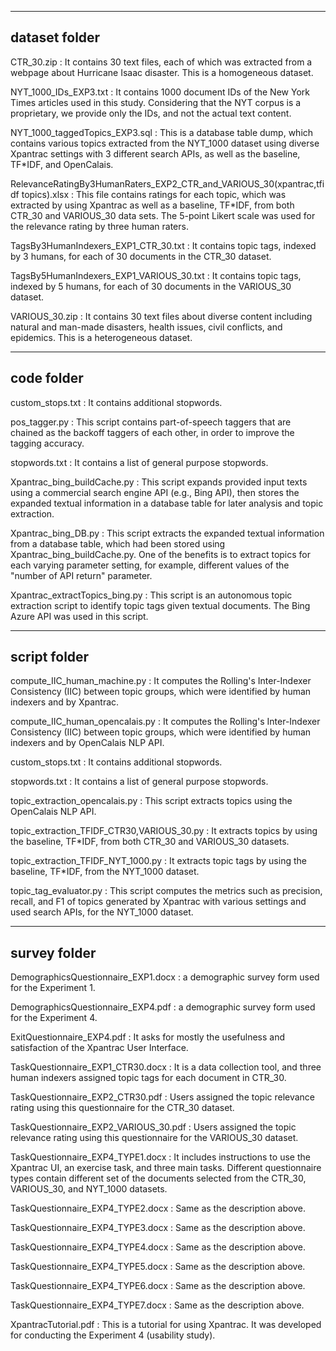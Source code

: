 ---------------
dataset folder
---------------
CTR_30.zip
: It contains 30 text files, each of which was extracted from a webpage about Hurricane Isaac disaster.  This is a homogeneous dataset.

NYT_1000_IDs_EXP3.txt
: It contains 1000 document IDs of the New York Times articles used in this study.  Considering that the NYT corpus is a proprietary, we provide only the IDs, and not the actual text content.

NYT_1000_taggedTopics_EXP3.sql
: This is a database table dump, which contains various topics extracted from the NYT_1000 dataset using diverse Xpantrac settings with 3 different search APIs, as well as the baseline, TF*IDF, and OpenCalais. 

RelevanceRatingBy3HumanRaters_EXP2_CTR_and_VARIOUS_30(xpantrac,tfidf topics).xlsx
: This file contains ratings for each topic, which was extracted by using Xpantrac as well as a baseline, TF*IDF, from both CTR_30 and VARIOUS_30 data sets.  The 5-point Likert scale was used for the relevance rating by three human raters.

TagsBy3HumanIndexers_EXP1_CTR_30.txt
: It contains topic tags, indexed by 3 humans, for each of 30 documents in the CTR_30 dataset.

TagsBy5HumanIndexers_EXP1_VARIOUS_30.txt
: It contains topic tags, indexed by 5 humans, for each of 30 documents in the VARIOUS_30 dataset.

VARIOUS_30.zip
: It contains 30 text files about diverse content including natural and man-made disasters, health issues, civil conflicts, and epidemics. This is a heterogeneous dataset.

---------------
code folder
---------------
custom_stops.txt
: It contains additional stopwords.

pos_tagger.py
: This script contains part-of-speech taggers that are chained as the backoff taggers of each other, in order to improve the tagging accuracy.

stopwords.txt
: It contains a list of general purpose stopwords.

Xpantrac_bing_buildCache.py
: This script expands provided input texts using a commercial search engine API (e.g., Bing API), then stores the expanded textual information in a database table for later analysis and topic extraction.

Xpantrac_bing_DB.py
: This script extracts the expanded textual information from a database table, which had been stored using Xpantrac_bing_buildCache.py.  One of the benefits is to extract topics for each varying parameter setting, for example, different values of the "number of API return" parameter.

Xpantrac_extractTopics_bing.py
: This script is an autonomous topic extraction script to identify topic tags given textual documents.  The Bing Azure API was used in this script.

---------------
script folder
---------------
compute_IIC_human_machine.py
: It computes the Rolling's Inter-Indexer Consistency (IIC) between topic groups, which were identified by human indexers and by Xpantrac.

compute_IIC_human_opencalais.py
: It computes the Rolling's Inter-Indexer Consistency (IIC) between topic groups, which were identified by human indexers and by OpenCalais NLP API.

custom_stops.txt
: It contains additional stopwords.

stopwords.txt
: It contains a list of general purpose stopwords.

topic_extraction_opencalais.py
: This script extracts topics using the OpenCalais NLP API.

topic_extraction_TFIDF_CTR30,VARIOUS_30.py
: It extracts topics by using the baseline, TF*IDF, from both CTR_30 and VARIOUS_30 datasets.

topic_extraction_TFIDF_NYT_1000.py
: It extracts topic tags by using the baseline, TF*IDF, from the NYT_1000 dataset.

topic_tag_evaluator.py
: This script computes the metrics such as precision, recall, and F1 of topics generated by Xpantrac with various settings and used search APIs, for the NYT_1000 dataset.

---------------
survey folder
---------------
DemographicsQuestionnaire_EXP1.docx
: a demographic survey form used for the Experiment 1.

DemographicsQuestionnaire_EXP4.pdf
: a demographic survey form used for the Experiment 4.

ExitQuestionnaire_EXP4.pdf
: It asks for mostly the usefulness and satisfaction of the Xpantrac User Interface.

TaskQuestionnaire_EXP1_CTR30.docx
: It is a data collection tool, and three human indexers assigned topic tags for each document in CTR_30.

TaskQuestionnaire_EXP2_CTR30.pdf
: Users assigned the topic relevance rating using this questionnaire for the CTR_30 dataset.

TaskQuestionnaire_EXP2_VARIOUS_30.pdf
: Users assigned the topic relevance rating using this questionnaire for the VARIOUS_30 dataset. 

TaskQuestionnaire_EXP4_TYPE1.docx
: It includes instructions to use the Xpantrac UI, an exercise task, and three main tasks. Different questionnaire types contain different set of the documents selected from the CTR_30, VARIOUS_30, and NYT_1000 datasets.

TaskQuestionnaire_EXP4_TYPE2.docx
: Same as the description above.

TaskQuestionnaire_EXP4_TYPE3.docx
: Same as the description above.

TaskQuestionnaire_EXP4_TYPE4.docx
: Same as the description above.

TaskQuestionnaire_EXP4_TYPE5.docx
: Same as the description above.

TaskQuestionnaire_EXP4_TYPE6.docx
: Same as the description above.

TaskQuestionnaire_EXP4_TYPE7.docx
: Same as the description above.

XpantracTutorial.pdf
: This is a tutorial for using Xpantrac.  It was developed for conducting the Experiment 4 (usability study).
